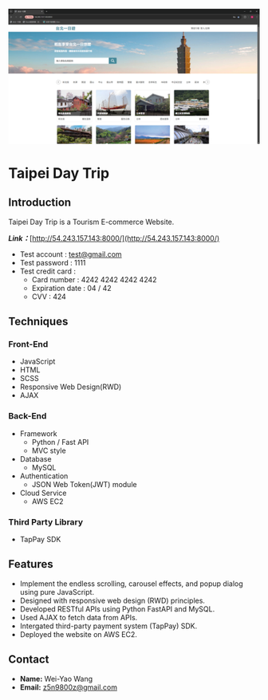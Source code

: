![home](https://github.com/carlwang1995/tdt/blob/main/static/images/readme/tdt_homepage.png)
# Taipei Day Trip
## Introduction
Taipei Day Trip is a Tourism E-commerce Website.

***Link：***[http://54.243.157.143:8000/](http://54.243.157.143:8000/)
* Test account : test@gmail.com
* Test password : 1111
* Test credit card :
  * Card number : 4242 4242 4242 4242
  * Expiration date : 04 / 42
  * CVV : 424
## Techniques
### Front-End
* JavaScript
* HTML
* SCSS
* Responsive Web Design(RWD)
* AJAX
### Back-End
* Framework
  * Python / Fast API
  * MVC style
* Database
  * MySQL
* Authentication
  * JSON Web Token(JWT) module
* Cloud Service
  * AWS EC2
### Third Party Library
* TapPay SDK
## Features
* Implement the endless scrolling, carousel effects, and popup dialog using pure JavaScript.
* Designed with responsive web design (RWD) principles.
* Developed RESTful APIs using Python FastAPI and MySQL.
* Used AJAX to fetch data from APIs.
* Intergated third-party payment system (TapPay) SDK.
* Deployed the website on AWS EC2.
## Contact
* **Name:** Wei-Yao Wang
* **Email:** z5n9800z@gmail.com 
